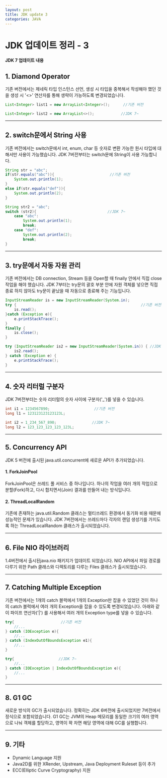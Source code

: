 ```yaml
---
layout: post
title: JDK update 3
categories: JAVA
---
```


# JDK 업데이트 정리 - 3

#### JDK 7 업데이트 내용

## 1.  Diamond Operator

기존 버전에서는 제네릭 타입 인스턴스 선언, 생성 시 타입을 중복해서 작성해야 했던 것을 생성 시 '<>' 연산자를 통해 생략이 가능하도록 변경되었습니다.

```java
List<Integer> list1 = new ArrayList<Integer>();      //기존 버전

List<Integer> list2 = new ArrayList<>();            //JDK 7~
```



---



## 2. switch문에서 String 사용

기존 버전에서는 switch문에서 int, enum, char 등 숫자로 변환 가능한 원시 타입에 대해서만 사용이 가능했습니다. JDK  7버전부터는 switch문에 String이 사용 가능합니다.

```java
String str = "abc";
if(str.equals("abc")){                         //기존 버전
	System.out.println(1);
}
else if(str.equals("def")){
	System.out.println(2);
}

String str2 = "abc";
switch (str2){                                //JDK 7~
    case "abc":
        System.out.println(1);
        break;
    case "def":
        System.out.println(2);
        break;
}
```

---



## 3.  try문에서 자동 자원 관리

기존 버전에서는 DB connection, Stream 등을 Open할 때 finally 안에서 직접 close 작업을 해야 했습니다. JDK 7부터는 try문의 괄호 부분 안에 자원 객체를 넣으면 직접 종료 하지 않아도 try문이 끝났을 때 자동으로 종료해 주는 기능입니다.

```java
InputStreamReader is = new InputStreamReader(System.in);
try {                                                        //기존 버전
    is.read();
}catch (Exception e){
    e.printStackTrace();
}
finally {
    is.close();
}

try (InputStreamReader is2 = new InputStreamReader(System.in)) { //JDK 7~
    is2.read();
} catch (Exception e) {
    e.printStackTrace();
}
```

---



## 4. 숫자 리터럴  구분자

 JDK 7버전부터는 숫자 리터럴의 숫자 사이에 구분자('_')를 넣을 수 있습니다.

```java
int i1 = 1234567890;                    //기존 버전
long l1 = 123123123123123L;

int i2 = 1_234_567_890;                //JDK 7~
long l2 = 123_123_123_123_123L;
```

---



## 5.  Concurrency API

JDK 5 버전에 출시된 java.util.concurrent에 새로운 API가 추가되었습니다.



####	 1. ForkJoinPool

ForkJoinPool은 쓰레드 풀 서비스 중 하나입니다. 하나의 작업을 여러 개의 작업으로 분할(Fork)하고, 다시 합치면서(Join) 결과를 만들어 내는 방식입니다.



#### 2. ThreadLocalRandom

기존에 존재하는 java.util.Random 클래스는 멀티쓰레드 환경에서 동기화 비용 때문에 성능적인 문제가 있습니다. JDK 7버전에서는 쓰레드마다 각자의 랜덤 생성기를 가지도록 하는 ThreadLocalRandom 클래스가 출시되었습니다.

---



## 6. File NIO 라이브러리

1.4버전에서 출시된java.nio 패키지가 업데이트 되었습니다. NIO API에서 파일 경로를 다루기 위한 Path 클래스와 디렉토리를 다루는 Files 클래스가 출시되었습니다.

---



## 7.  Catching Multiple Exception

기존 버전에서는 1개의 catch 블럭에서 1개의 Exception만 잡을 수 있었던 것이 하나의 catch 블럭에서 여러 개의 Exception을 잡을 수 있도록 변경되었습니다. 아래와 같이 파이프 연산자('|') 를 사용해서 여러 개의 Exception type를 넣을 수 있습니다.

```java
try{                     //기존 버전
    //...
} catch (IOException e){
    //...
} catch (IndexOutOfBoundsException e1){
    //...
}

try{                    //JDK 7~
    //...
} catch (IOException | IndexOutOfBoundsException e){
   	//...
}
```

---



## 8. G1 GC

새로운 방식의 GC가 출시되었습니다. 정확히는 JDK 6버전에 출시되었지만 7버전에서 정식으로 포함되었습니다. G1 GC는 JVM의 Heap 메모리를 동일한 크기의 여러 영역으로 나눠 객체를 할당하고, 영역이 꽉 차면 해당 영역에 대해 GC를 실행합니다.

---



## 9. 기타

- Dynamic Language 지원
- Java2D를 위한 XRender, Upstream, Java Deployment Ruleset 등이 추가
- ECC(Elliptic Curve Cryptography) 지원

